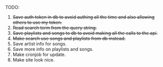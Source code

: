 TODO:
1. ~~Save auth token in db to avoid authing all the time and also allowing others to use my token.~~
2. ~~Read search term from the query string.~~
3. ~~Save playlists and songs to db to avoid making all the calls to the api.~~
4. ~~Make search use songs and playlists from db instead.~~
5. Save artist info for songs.
6. Save more info on playlists and songs.
7. Make cronjob for update.
8. Make site look nice.
